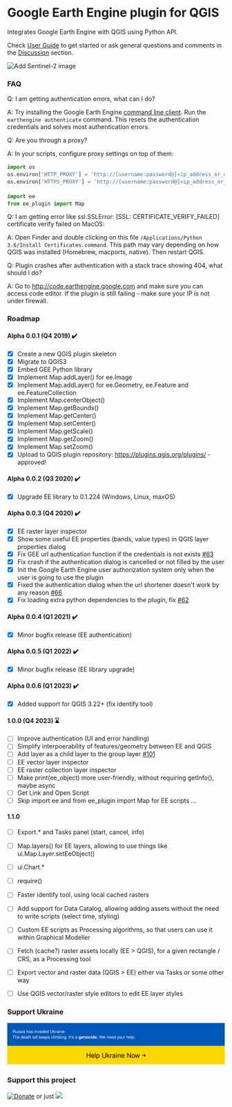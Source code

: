 # Google Earth Engine plugin for QGIS

Integrates Google Earth Engine with QGIS using Python API. 

Check [User Guide](https://gee-community.github.io/qgis-earthengine-plugin/) to get started or ask general questions and comments in the [Discussion](https://github.com/gee-community/qgis-earthengine-plugin/discussions) section.

![Add Sentinel-2 image](https://raw.githubusercontent.com/gee-community/qgis-earthengine-plugin/master/media/add_map_layer.png)

### FAQ
Q: I am getting authentication errors, what can I do? 

A: Try installing the Google Earth Engine [command line client](https://developers.google.com/earth-engine/command_line). Run the `earthengine authenticate` command. This resets the authentication credentials and solves most authentication errors.

Q: Are you through a proxy?

A: In your scripts, configure proxy settings on top of them:

```python
import os
os.environ['HTTP_PROXY'] = 'http://[username:password@]<ip_address_or_domain>:<port>'
os.environ['HTTPS_PROXY'] = 'http://[username:password@]<ip_address_or_domain>:<port>'

import ee
from ee_plugin import Map
```

Q: I am getting error like ssl.SSLError: [SSL: CERTIFICATE_VERIFY_FAILED] certificate verify failed on MacOS:

A: Open Finder and double clicking on this file `/Applications/Python 3.6/Install Certificates.command`. This path may vary depending on how QGIS was installed (Homebrew, macports, native). Then restart QGIS. 

Q: Plugin crashes after authentication with a stack trace showing 404, what should I do?

A: Go to http://code.earthengine.google.com and make sure you can access code editor. If the plugin is still failing - make sure your IP is not under firewall.

### Roadmap

#### Alpha 0.0.1 (Q4 2019) :heavy_check_mark:
- [x] Create a new QGIS plugin skeleton
- [x] Migrate to QGIS3
- [x] Embed GEE Python library
- [x] Implement Map.addLayer() for ee.Image
- [x] Implement Map.addLayer() for ee.Geometry, ee.Feature and ee.FeatureCollection
- [x] Implement Map.centerObject()
- [x] Implement Map.getBounds()
- [x] Implement Map.getCenter()
- [x] Implement Map.setCenter()
- [x] Implement Map.getScale()
- [x] Implement Map.getZoom()
- [x] Implement Map.setZoom()
- [x] Upload to QGIS plugin repository: https://plugins.qgis.org/plugins/ - approved!

#### Alpha 0.0.2 (Q3 2020) :heavy_check_mark:
- [x] Upgrade EE library to 0.1.224 (Windows, Linux, maxOS)

#### Alpha 0.0.3 (Q4 2020) :heavy_check_mark:
- [x] EE raster layer inspector
- [x] Show some useful EE properties (bands, value types) in QGIS layer properties dialog
- [x] Fix GEE url authentication function if the credentials is not exists [#63](https://github.com/gee-community/qgis-earthengine-plugin/issues/63)
- [x] Fix crash if the authentication dialog is cancelled or not filled by the user
- [x] Init the Google Earth Engine user authorization system only when the user is going to use the plugin
- [x] Fixed the authentication dialog when the url shortener doesn't work by any reason [#66](https://github.com/gee-community/qgis-earthengine-plugin/issues/66)
- [x] Fix loading extra python dependencies to the plugin, fix [#62](https://github.com/gee-community/qgis-earthengine-plugin/issues/62)

#### Alpha 0.0.4 (Q1 2021) :heavy_check_mark:
- [x] Minor bugfix release (EE authentication)

#### Alpha 0.0.5 (Q1 2022) :heavy_check_mark:
- [x] Minor bugfix release (EE library upgrade)

#### Alpha 0.0.6 (Q1 2023) :heavy_check_mark:
- [x] Added support for QGIS 3.22+ (fix identify tool)

#### 1.0.0 (Q4 2023) :hourglass:
- [ ] Improve authentication (UI and error handling)
- [ ] Simplify interpoerability of features/geometry between EE and QGIS
- [ ] Add layer as a child layer to the group layer [#101](https://github.com/gee-community/qgis-earthengine-plugin/issues/101)
- [ ] EE vector layer inspector
- [ ] EE raster collection layer inspector
- [ ] Make print(ee_object) more user-friendly, without requiring getInfo(), maybe async
- [ ] Get Link and Open Script
- [ ] Skip import ee and from ee_plugin import Map for EE scripts
...

#### 1.1.0
- [ ] Export.* and Tasks panel (start, cancel, info)
- [ ] Map.layers() for EE layers, allowing to use things like ui.Map.Layer.setEeObject()
- [ ] ui.Chart.*
- [ ] require()
- [ ] Faster identify tool, using local cached rasters
- [ ] Add support for Data Catalog, allowing adding assets without the need to write scripts (select time, styling)
- [ ] Custom EE scripts as Processing algorithms, so that users can use it within Graphical Modeller
- [ ] Fetch (cache?) raster assets locally (EE > QGIS), for a given rectangle / CRS, as a Processing tool
- [ ] Export vector and raster data (QGIS > EE) either via Tasks or some other way
- [ ] Use QGIS vector/raster style editors to edit EE layer styles


### Support Ukraine

[![Stand With Ukraine](https://raw.githubusercontent.com/vshymanskyy/StandWithUkraine/main/banner2-direct.svg)](https://vshymanskyy.github.io/StandWithUkraine/)


### Support this project

[![Donate](https://www.paypalobjects.com/en_US/NL/i/btn/btn_donateCC_LG.gif)](https://www.paypal.com/cgi-bin/webscr?cmd=_donations&business=P2RU23F4ETP4L&item_name=QGIS+Plugin+Development&currency_code=EUR&source=url) or just <a href="https://www.buymeacoffee.com/Eq378D1"><img src="https://cdn.buymeacoffee.com/buttons/default-white.png" width="150"></a>
